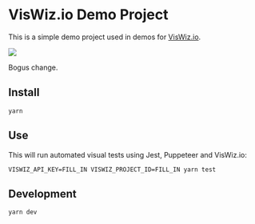 # VisWiz.io Demo Project

This is a simple demo project used in demos for [VisWiz.io](https://www.viswiz.io).

[![](https://img.shields.io/travis/viswiz-io/demo-project.svg)](https://travis-ci.org/viswiz-io/demo-project)

Bogus change.

## Install

```
yarn
```

## Use

This will run automated visual tests using Jest, Puppeteer and VisWiz.io:

```
VISWIZ_API_KEY=FILL_IN VISWIZ_PROJECT_ID=FILL_IN yarn test
```

## Development

```
yarn dev
```

